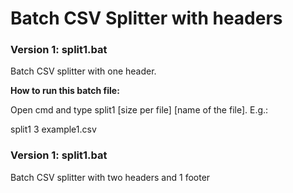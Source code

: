 <h1>Batch CSV Splitter with headers</h1>

<h3>Version 1: split1.bat</h3>

<p>Batch CSV splitter with one header.</p>
<p><strong>How to run this batch file:</strong></p>
<p>Open cmd and type split1 [size per file] [name of the file]. E.g.:</p>
split1 3 example1.csv

<h3>Version 1: split1.bat</h3>

<p>Batch CSV splitter with two headers and 1 footer</p>
